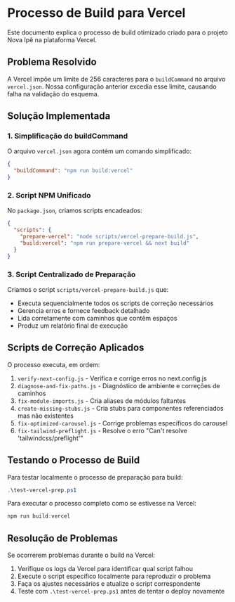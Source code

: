 # Processo de Build para Vercel

Este documento explica o processo de build otimizado criado para o projeto Nova Ipê na plataforma Vercel.

## Problema Resolvido

A Vercel impõe um limite de 256 caracteres para o `buildCommand` no arquivo `vercel.json`. Nossa configuração anterior excedia esse limite, causando falha na validação do esquema.

## Solução Implementada

### 1. Simplificação do buildCommand

O arquivo `vercel.json` agora contém um comando simplificado:

```json
{
  "buildCommand": "npm run build:vercel"
}
```

### 2. Script NPM Unificado

No `package.json`, criamos scripts encadeados:

```json
{
  "scripts": {
    "prepare-vercel": "node scripts/vercel-prepare-build.js",
    "build:vercel": "npm run prepare-vercel && next build"
  }
}
```

### 3. Script Centralizado de Preparação

Criamos o script `scripts/vercel-prepare-build.js` que:

- Executa sequencialmente todos os scripts de correção necessários
- Gerencia erros e fornece feedback detalhado
- Lida corretamente com caminhos que contêm espaços
- Produz um relatório final de execução

## Scripts de Correção Aplicados

O processo executa, em ordem:

1. `verify-next-config.js` - Verifica e corrige erros no next.config.js
2. `diagnose-and-fix-paths.js` - Diagnóstico de ambiente e correções de caminhos
3. `fix-module-imports.js` - Cria aliases de módulos faltantes
4. `create-missing-stubs.js` - Cria stubs para componentes referenciados mas não existentes
5. `fix-optimized-carousel.js` - Corrige problemas específicos do carousel
6. `fix-tailwind-preflight.js` - Resolve o erro "Can't resolve 'tailwindcss/preflight'"

## Testando o Processo de Build

Para testar localmente o processo de preparação para build:

```powershell
.\test-vercel-prep.ps1
```

Para executar o processo completo como se estivesse na Vercel:

```powershell
npm run build:vercel
```

## Resolução de Problemas

Se ocorrerem problemas durante o build na Vercel:

1. Verifique os logs da Vercel para identificar qual script falhou
2. Execute o script específico localmente para reproduzir o problema
3. Faça os ajustes necessários e atualize o script correspondente
4. Teste com `.\test-vercel-prep.ps1` antes de tentar o deploy novamente
